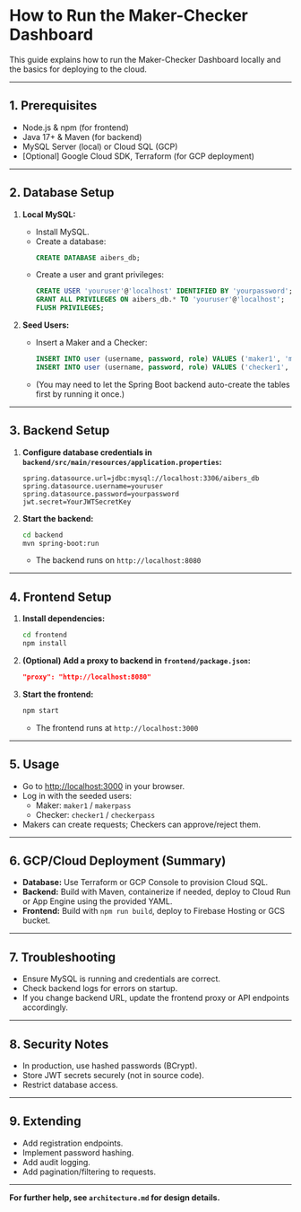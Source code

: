# How to Run the Maker-Checker Dashboard

This guide explains how to run the Maker-Checker Dashboard locally and the basics for deploying to the cloud.

---

## 1. Prerequisites

- Node.js & npm (for frontend)
- Java 17+ & Maven (for backend)
- MySQL Server (local) or Cloud SQL (GCP)
- [Optional] Google Cloud SDK, Terraform (for GCP deployment)

---

## 2. Database Setup

1. **Local MySQL:**

   - Install MySQL.
   - Create a database:
     ```sql
     CREATE DATABASE aibers_db;
     ```
   - Create a user and grant privileges:
     ```sql
     CREATE USER 'youruser'@'localhost' IDENTIFIED BY 'yourpassword';
     GRANT ALL PRIVILEGES ON aibers_db.* TO 'youruser'@'localhost';
     FLUSH PRIVILEGES;
     ```

2. **Seed Users:**

   - Insert a Maker and a Checker:
     ```sql
     INSERT INTO user (username, password, role) VALUES ('maker1', 'makerpass', 'Maker');
     INSERT INTO user (username, password, role) VALUES ('checker1', 'checkerpass', 'Checker');
     ```
   - (You may need to let the Spring Boot backend auto-create the tables first by running it once.)

---

## 3. Backend Setup

1. **Configure database credentials in `backend/src/main/resources/application.properties`:**
   ```
   spring.datasource.url=jdbc:mysql://localhost:3306/aibers_db
   spring.datasource.username=youruser
   spring.datasource.password=yourpassword
   jwt.secret=YourJWTSecretKey
   ```

2. **Start the backend:**
   ```bash
   cd backend
   mvn spring-boot:run
   ```
   - The backend runs on `http://localhost:8080`

---

## 4. Frontend Setup

1. **Install dependencies:**
   ```bash
   cd frontend
   npm install
   ```

2. **(Optional) Add a proxy to backend in `frontend/package.json`:**
   ```json
   "proxy": "http://localhost:8080"
   ```

3. **Start the frontend:**
   ```bash
   npm start
   ```
   - The frontend runs at `http://localhost:3000`

---

## 5. Usage

- Go to [http://localhost:3000](http://localhost:3000) in your browser.
- Log in with the seeded users:
  - Maker: `maker1` / `makerpass`
  - Checker: `checker1` / `checkerpass`
- Makers can create requests; Checkers can approve/reject them.

---

## 6. GCP/Cloud Deployment (Summary)

- **Database:** Use Terraform or GCP Console to provision Cloud SQL.
- **Backend:** Build with Maven, containerize if needed, deploy to Cloud Run or App Engine using the provided YAML.
- **Frontend:** Build with `npm run build`, deploy to Firebase Hosting or GCS bucket.

---

## 7. Troubleshooting

- Ensure MySQL is running and credentials are correct.
- Check backend logs for errors on startup.
- If you change backend URL, update the frontend proxy or API endpoints accordingly.

---

## 8. Security Notes

- In production, use hashed passwords (BCrypt).
- Store JWT secrets securely (not in source code).
- Restrict database access.

---

## 9. Extending

- Add registration endpoints.
- Implement password hashing.
- Add audit logging.
- Add pagination/filtering to requests.

---

**For further help, see `architecture.md` for design details.**
